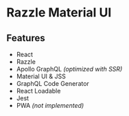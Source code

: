 # Razzle Material UI

## Features

- React
- Razzle
- Apollo GraphQL _(optimized with SSR)_
- Material UI & JSS
- GraphQL Code Generator
- React Loadable
- Jest
- PWA _(not implemented)_
